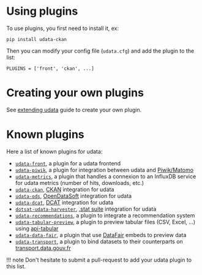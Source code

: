 # Using plugins

To use plugins, you first need to install it, ex:
```
pip install udata-ckan
```

Then you can modify your config file (`udata.cfg`) and add the plugin to the list:
```
PLUGINS = ['front', 'ckan', ...]
```

# Creating your own plugins

See [extending udata](extending.md) guide to create your own plugin.

# Known plugins

Here a list of known plugins for udata:

- [`udata-front`][udata-front], a plugin for a udata frontend
- [`udata-piwik`][udata-piwik], a plugin for integration between udata and [Piwik/Matomo][matomo]
- [`udata-metrics`][udata-metrics], a plugin that handles a connexion to an InfluxDB service for udata metrics (number of hits, downloads, etc.)
- [`udata-ckan`][udata-ckan], [CKAN][ckan] integration for udata
- [`udata-ods`][udata-ods], [OpenDataSoft][ods] integration for udata
- [`udata-dcat`][udata-dcat], [DCAT][dcat] integration for udata
- [`dotsat-udata-harvester`][dotsat-udata-harvester], [.stat suite][.stat] integration for udata
- [`udata-recommendations`][udata-recommendations], a plugin to integrate a recommendation system
- [`udata-tabular-preview`][udata-tabular-preview], a plugin to preview tabular files (CSV, Excel, ...) using [api-tabular][api-tabular]
- [`udata-data-fair`][udata-data-fair], a plugin that use [DataFair][datafair] embeds to preview data
- [`udata-transport`][udata-transport], a plugin to bind datasets to their counterparts on [transport.data.gouv.fr][transport.data.gouv.fr]


!!! note
    Don't hesitate to submit a pull-request to add your udata plugin to this list.

[udata-front]: https://github.com/datagouv/udata-front
[udata-piwik]: https://github.com/opendatateam/udata-piwik
[udata-metrics]: https://github.com/opendatateam/udata-metrics
[udata-ckan]: https://github.com/opendatateam/udata-ckan
[udata-ods]: https://github.com/opendatateam/udata-ods
[udata-dcat]: https://github.com/opendatateam/udata-dcat
[dotsat-udata-harvester]: https://github.com/opendatalu/dotstat-udata-harvester
[udata-recommendations]: https://github.com/opendatateam/udata-recommendations
[udata-tabular-preview]: https://github.com/opendatateam/udata-tabular-preview
[udata-data-fair]: https://github.com/koumoul-dev/udata-data-fair
[udata-transport]: https://github.com/opendatateam/udata-transport
[matomo]: https://matomo.org/
[ckan]: https://ckan.org/
[ods]: https://www.opendatasoft.com/
[dcat]: https://github.com/opendatateam/udata/blob/master/udata/harvest/backends/dcat.py
[.stat]: https://siscc.org/stat-suite/
[api-tabular]: https://github.com/datagouv/api-tabular
[datafair]: https://data-fair.github.io/3/
[transport.data.gouv.fr]: https://transport.data.gouv.fr/